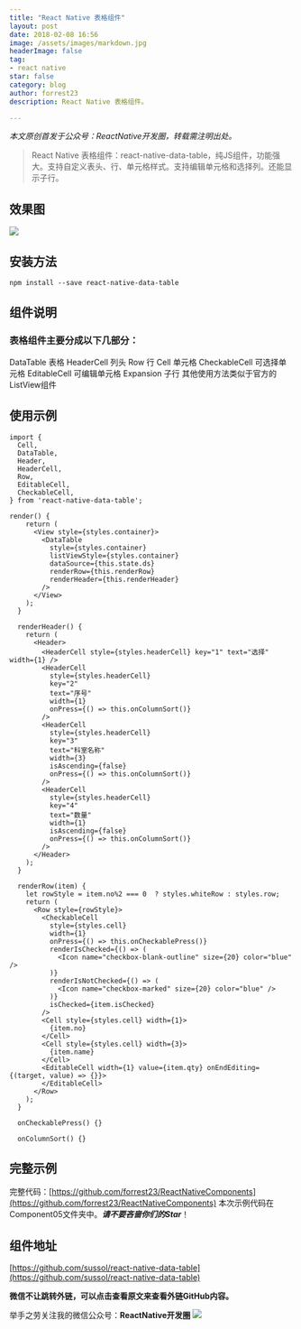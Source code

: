 ```yaml
---
title: "React Native 表格组件"
layout: post
date: 2018-02-08 16:56
image: /assets/images/markdown.jpg
headerImage: false
tag:
- react native
star: false
category: blog
author: forrest23
description: React Native 表格组件。

---
```

*本文原创首发于公众号：ReactNative开发圈，转载需注明出处。*

> React Native 表格组件：react-native-data-table，纯JS组件，功能强大。支持自定义表头、行、单元格样式。支持编辑单元格和选择列。还能显示子行。  

## 效果图
![](http://pic.yupoo.com/forrest071/faa06aee/8b121557.png)

## 安装方法
`npm install --save react-native-data-table`

## 组件说明
### 表格组件主要分成以下几部分：
DataTable  表格
HeaderCell 列头
Row 行
Cell  单元格
CheckableCell 可选择单元格
EditableCell 可编辑单元格
Expansion  子行
其他使用方法类似于官方的ListView组件

## 使用示例
```
import {
  Cell,
  DataTable,
  Header,
  HeaderCell,
  Row,
  EditableCell,
  CheckableCell,
} from 'react-native-data-table';

render() {
    return (
      <View style={styles.container}>
        <DataTable
          style={styles.container}
          listViewStyle={styles.container}
          dataSource={this.state.ds}
          renderRow={this.renderRow}
          renderHeader={this.renderHeader}
        />
      </View>
    );
  }
  
  renderHeader() {
    return (
      <Header>
        <HeaderCell style={styles.headerCell} key="1" text="选择" width={1} />
        <HeaderCell
          style={styles.headerCell}
          key="2"
          text="序号"
          width={1}
          onPress={() => this.onColumnSort()}
        />
        <HeaderCell
          style={styles.headerCell}
          key="3"
          text="科室名称"
          width={3}
          isAscending={false}
          onPress={() => this.onColumnSort()}
        />
        <HeaderCell
          style={styles.headerCell}
          key="4"
          text="数量"
          width={1}
          isAscending={false}
          onPress={() => this.onColumnSort()}
        />
      </Header>
    );
  }

  renderRow(item) {
    let rowStyle = item.no%2 === 0  ? styles.whiteRow : styles.row;
    return (
      <Row style={rowStyle}>
        <CheckableCell
          style={styles.cell}
          width={1}
          onPress={() => this.onCheckablePress()}
          renderIsChecked={() => (
            <Icon name="checkbox-blank-outline" size={20} color="blue" />
          )}
          renderIsNotChecked={() => (
            <Icon name="checkbox-marked" size={20} color="blue" />
          )}
          isChecked={item.isChecked}
        />
        <Cell style={styles.cell} width={1}>
          {item.no}
        </Cell>
        <Cell style={styles.cell} width={3}>
          {item.name}
        </Cell>
        <EditableCell width={1} value={item.qty} onEndEditing={(target, value) => {}}>
        </EditableCell>
      </Row>
    );
  }

  onCheckablePress() {}

  onColumnSort() {}
```

## 完整示例
完整代码：[https://github.com/forrest23/ReactNativeComponents](https://github.com/forrest23/ReactNativeComponents)
本次示例代码在 Component05文件夹中。***请不要吝啬你们的Star***！

## 组件地址
[https://github.com/sussol/react-native-data-table](https://github.com/sussol/react-native-data-table)

**微信不让跳转外链，可以点击查看原文来查看外链GitHub内容。**

举手之劳关注我的微信公众号：**ReactNative开发圈**
![](http://pic.yupoo.com/forrest071/GW9CBRAi/medium.gif)
